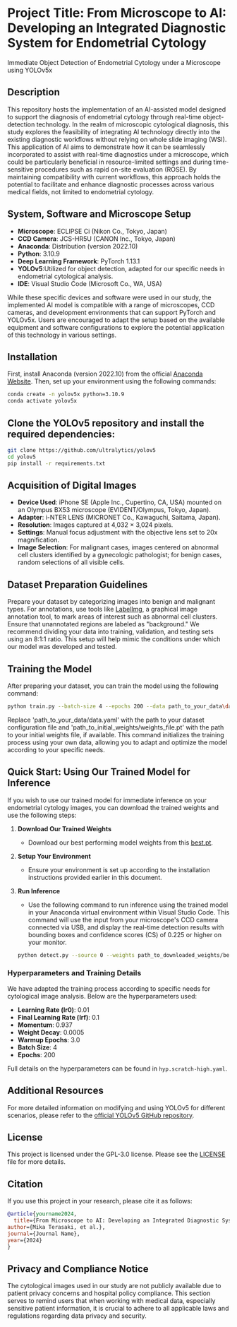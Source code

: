 # Project Title: From Microscope to AI: Developing an Integrated Diagnostic System for Endometrial Cytology
Immediate Object Detection of Endometrial Cytology under a Microscope using YOLOv5x

## Description
This repository hosts the implementation of an AI-assisted model designed to support the diagnosis of endometrial cytology through real-time object-detection technology. In the realm of microscopic cytological diagnosis, this study explores the feasibility of integrating AI technology directly into the existing diagnostic workflows without relying on whole slide imaging (WSI). 
This application of AI aims to demonstrate how it can be seamlessly incorporated to assist with real-time diagnostics under a microscope, which could be particularly beneficial in resource-limited settings and during time-sensitive procedures such as rapid on-site evaluation (ROSE). By maintaining compatibility with current workflows, this approach holds the potential to facilitate and enhance diagnostic processes across various medical fields, not limited to endometrial cytology.

## System, Software and Microscope Setup
- **Microscope**: ECLIPSE Ci (Nikon Co., Tokyo, Japan)
- **CCD Camera**: JCS-HR5U (CANON Inc., Tokyo, Japan)
- **Anaconda**: Distribution (version 2022.10)
- **Python**: 3.10.9
- **Deep Learning Framework**: PyTorch 1.13.1
- **YOLOv5**:Utilized for object detection, adapted for our specific needs in endometrial cytological analysis.
- **IDE**: Visual Studio Code (Microsoft Co., WA, USA)

While these specific devices and software were used in our study, the implemented AI model is compatible with a range of microscopes, CCD cameras, and development environments that can support PyTorch and YOLOv5x. Users are encouraged to adapt the setup based on the available equipment and software configurations to explore the potential application of this technology in various settings.


## Installation
First, install Anaconda (version 2022.10) from the official [Anaconda Website](https://www.anaconda.com/). Then, set up your environment using the following commands:

```bash
conda create -n yolov5x python=3.10.9
conda activate yolov5x
```

## Clone the YOLOv5 repository and install the required dependencies:

```bash
git clone https://github.com/ultralytics/yolov5
cd yolov5
pip install -r requirements.txt
```

## Acquisition of Digital Images
- **Device Used**: iPhone SE (Apple Inc., Cupertino, CA, USA) mounted on an Olympus BX53 microscope (EVIDENT/Olympus, Tokyo, Japan).
- **Adapter**: i-NTER LENS (MICRONET Co., Kawaguchi, Saitama, Japan).
- **Resolution**: Images captured at 4,032 × 3,024 pixels.
- **Settings**: Manual focus adjustment with the objective lens set to 20x magnification.
- **Image Selection**: For malignant cases, images centered on abnormal cell clusters identified by a gynecologic pathologist; for benign cases, random selections of all visible cells.

## Dataset Preparation Guidelines
Prepare your dataset by categorizing images into benign and malignant types. For annotations, use tools like [LabelImg](https://github.com/HumanSignal/labelImg/tree/master), a graphical image annotation tool, to mark areas of interest such as abnormal cell clusters. Ensure that unannotated regions are labeled as "background." We recommend dividing your data into training, validation, and testing sets using an 8:1:1 ratio. This setup will help mimic the conditions under which our model was developed and tested.

## Training the Model
After preparing your dataset, you can train the model using the following command:

```bash
python train.py --batch-size 4 --epochs 200 --data path_to_your_data\data.yaml --weights best_model_weights.pt
```
Replace 'path_to_your_data/data.yaml' with the path to your dataset configuration file and 'path_to_initial_weights/weights_file.pt' with the path to your initial weights file, if available. This command initializes the training process using your own data, allowing you to adapt and optimize the model according to your specific needs.

## Quick Start: Using Our Trained Model for Inference
If you wish to use our trained model for immediate inference on your endometrial cytology images, you can download the trained weights and use the following steps:

1. **Download Our Trained Weights**
   - Download our best performing model weights from this [best.pt](https://github.com/ahp-aig/yolo_for_endometrial_cytology/raw/main/best.pt).

2. **Setup Your Environment**
   - Ensure your environment is set up according to the installation instructions provided earlier in this document.

3. **Run Inference**
   - Use the following command to run inference using the trained model in your Anaconda virtual environment within Visual Studio Code. This command will use the input from your microscope's CCD camera connected via USB, and display the real-time detection results with bounding boxes and confidence scores (CS) of 0.225 or higher on your monitor.
   ```bash
   python detect.py --source 0 --weights path_to_downloaded_weights/best.pt --conf 0.225

### Hyperparameters and Training Details
We have adapted the training process according to specific needs for cytological image analysis. Below are the hyperparameters used:
- **Learning Rate (lr0)**: 0.01
- **Final Learning Rate (lrf)**: 0.1
- **Momentum**: 0.937
- **Weight Decay**: 0.0005
- **Warmup Epochs**: 3.0
- **Batch Size**: 4
- **Epochs**: 200

Full details on the hyperparameters can be found in `hyp.scratch-high.yaml`.

## Additional Resources
For more detailed information on modifying and using YOLOv5 for different scenarios, please refer to the [official YOLOv5 GitHub repository](https://github.com/ultralytics/yolov5).

## License
This project is licensed under the GPL-3.0 license. Please see the [LICENSE](LICENSE) file for more details.

## Citation
If you use this project in your research, please cite it as follows:
```bibtex
@article{yourname2024,
  title={From Microscope to AI: Developing an Integrated Diagnostic System for Endometrial Cytology},
author={Mika Terasaki, et al.},
journal={Journal Name},
year={2024}
}
```
## Privacy and Compliance Notice
The cytological images used in our study are not publicly available due to patient privacy concerns and hospital policy compliance. This section serves to remind users that when working with medical data, especially sensitive patient information, it is crucial to adhere to all applicable laws and regulations regarding data privacy and security.
